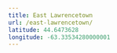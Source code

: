 ```yaml
---
title: East Lawrencetown
url: /east-lawrencetown/
latitude: 44.6473628
longitude: -63.33534280000001
---
```

